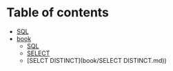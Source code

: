 # Table of contents

* [SQL](README.md)
* [book](book/README.md)
  * [SQL](book/INTRO.md)
  * [SELECT](book/SELECT.md)
  * [SELCT DISTINCT](book/SELECT DISTINCT.md))
